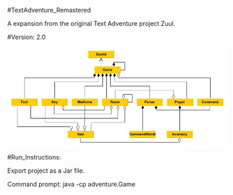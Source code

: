 #TextAdventure_Remastered

A expansion from the original Text Adventure project Zuul.

#Version: 2.0

![](images/TextAdventureClassDiagram.png?raw=true)

#Run_Instructions:

Export project as a Jar file.

Command prompt: java -cp <fileDirectory of that jar> adventure.Game